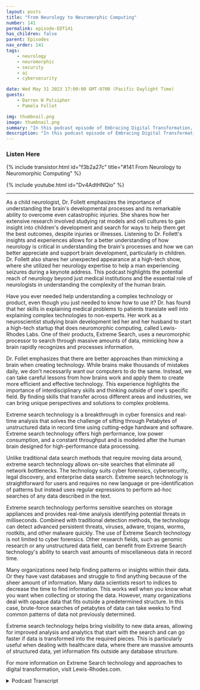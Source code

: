 ```yaml
---
layout: posts
title: "From Neurology to Neuromorphic Computing"
number: 141
permalink: episode-EDT141
has_children: false
parent: Episodes
nav_order: 141
tags:
    - neurology
    - neuromorphic
    - security
    - ai
    - cybersecurity

date: Wed May 31 2023 17:00:00 GMT-0700 (Pacific Daylight Time)
guests:
    - Darren W Pulsipher
    - Pamela Follet

img: thumbnail.png
image: thumbnail.png
summary: "In this podcast episode of Embracing Digital Transformation, Dr. Pamela Follett, a neurologist and co-founder of Lewis Rhodes Labs, shares her background and expertise in the field of neurology, specifically with regards to research on the developing brain in early childhood."
description: "In this podcast episode of Embracing Digital Transformation, Dr. Pamela Follett, a neurologist and co-founder of Lewis Rhodes Labs, shares her background and expertise in the field of neurology, specifically with regards to research on the developing brain in early childhood."
---
```


<div>
<h3>Listen Here</h3>
{% include transistor.html id="f3b2a27c" title="#141 From Neurology to Neuromorphic Computing" %}

{% include youtube.html id="Dv4AdtHNQio" %}
</div>

---

As a child neurologist, Dr. Follett emphasizes the importance of understanding the brain's developmental processes and its remarkable ability to overcome even catastrophic injuries. She shares how her extensive research involved studying rat models and cell cultures to gain insight into children's development and search for ways to help them get the best outcomes, despite injuries or illnesses. Listening to Dr. Follett's insights and experiences allows for a better understanding of how neurology is critical in understanding the brain's processes and how we can better appreciate and support brain development, particularly in children. Dr. Follett also shares her unexpected appearance at a high-tech show, where she utilized her neurology expertise to help a man experiencing seizures during a keynote address. This podcast highlights the potential reach of neurology beyond just medical institutions and the essential role of neurologists in understanding the complexity of the human brain.

Have you ever needed help understanding a complex technology or product, even though you just needed to know how to use it? Dr. has found that her skills in explaining medical problems to patients translate well into explaining complex technologies to non-experts. Her work as a neuroscientist studying brain development led her and her husband to start a high-tech startup that does neuromorphic computing, called Lewis-Rhodes Labs. One of their products, Extreme Search, uses a neuromorphic processor to search through massive amounts of data, mimicking how a brain rapidly recognizes and processes information.

Dr. Follet emphasizes that there are better approaches than mimicking a brain when creating technology. While brains make thousands of mistakes daily, we don't necessarily want our computers to do the same. Instead, we can take careful lessons from how brains work and apply them to create more efficient and effective technology. This experience highlights the importance of interdisciplinary skills and thinking outside of one's specific field. By finding skills that transfer across different areas and industries, we can bring unique perspectives and solutions to complex problems.

Extreme search technology is a breakthrough in cyber forensics and real-time analysis that solves the challenge of sifting through Petabytes of unstructured data in record time using cutting-edge hardware and software. Extreme search technology offers high performance, low power consumption, and a constant throughput and is modeled after the human brain designed for high-performance data processing.

Unlike traditional data search methods that require moving data around, extreme search technology allows on-site searches that eliminate all network bottlenecks. The technology suits cyber forensics, cybersecurity, legal discovery, and enterprise data search. Extreme search technology is straightforward for users and requires no new language or pre-identification of patterns but instead uses regular expressions to perform ad-hoc searches of any data described in the text.

Extreme search technology performs sensitive searches on storage appliances and provides real-time analysis identifying potential threats in milliseconds. Combined with traditional detection methods, the technology can detect advanced persistent threats, viruses, adware, trojans, worms, rootkits, and other malware quickly.  The use of Extreme Search technology is not limited to cyber forensics. Other research fields, such as genomic research or any unstructured data field, can benefit from Extreme Search technology's ability to search vast amounts of miscellaneous data in record time.

Many organizations need help finding patterns or insights within their data. Or they have vast databases and struggle to find anything because of the sheer amount of information. Many data scientists resort to indices to decrease the time to find information. This works well when you know what you want when collecting or storing the data. However, many organizations deal with opaque data that fits outside a predetermined structure. In this case, brute-force searches of petabytes of data can take weeks to find common patterns of data not previously determined.

Extreme search technology helps bring visibility to new data areas, allowing for improved analysis and analytics that start with the search and can go faster if data is transformed into the required pieces. This is particularly useful when dealing with healthcare data, where there are massive amounts of structured data, yet information fits outside any database structure.

For more information on Extreme Search technology and approaches to digital transformation, visit Lewis-Rhodes.com.



<details>
<summary> Podcast Transcript </summary>

<p>﻿1</p>
<p>Hello, this is Darren</p>
<p>Pulsipher, chief solution,architect of public sector at Intel.</p>
<p>And welcome to Embracing</p>
<p>Digital Transformation,where we investigate effective change,leveragingpeople, process and technology.</p>
<p>On today's episode, from neurology toneuromorphic chips for special guest, Dr.</p>
<p>Pamela Follett, neurologistand co-founder of Lewis Rhodes Labs.</p>
<p>Pamela, welcome to the show.</p>
<p>Thank you. It's good to be here.</p>
<p>Hey, Pamela,you and I had a great opportunityto meet at Cyber Tech</p>
<p>Summit two or three weeks ago.</p>
<p>We had a great conversation.</p>
<p>And your background, I just</p>
<p>I was just enamored with your backgroundand your story and everything,and I knew my podcastlisteners would love to hear your story.</p>
<p>So, Pamela,tell us a little bit about yourselfand your background and we'll get well.</p>
<p>We'll talk about it. Okay,</p>
<p>Let's see.</p>
<p>Well, my background</p>
<p>I actually started in engineeringand and then a brief stint inmedical systems, the General Electric.</p>
<p>I walked in a hospital and said, oh,my goodness, I need to work here.</p>
<p>And when to or notto do medical training.</p>
<p>And I went through child mortalityand became a child neurologist.</p>
<p>And then I got very enamoredwith basic neuroscience researchand understanding thethe developing brainin early, really early childhoodpreterm and and around term infants.</p>
<p>And when they had a an injuryand who did well and who didn't.</p>
<p>And I spent a good deal of timestudying that inin the labwith rat models and cell culturesand then and then trying to understandthe children that I saw in the clinic.</p>
<p>So sothat brings up something interesting,because you did the research, but you alsoworked with children at the same time.</p>
<p>So you were still a practicing clinician,right?</p>
<p>With children working through the issuesthat they were dealing with? Yes.</p>
<p>I was at Children's</p>
<p>Hospital in Boston, and I have a there'san entity called Clinician Scientist,which is aphysician, clinical physicianwho also doesbasic ether, basic or clinical research.</p>
<p>But I was doing basic research in the laband then also do clinic.</p>
<p>It was still I see it.</p>
<p>Yeah. Yeah.</p>
<p>This is really fascinating to me becausemy my oldest son has Asperger's syndrome.</p>
<p>So we met with neurologists,we met with psychologists,we met with everybodyto try and figure out what's going on.</p>
<p>Back in the 90.</p>
<p>Yeah, it did.</p>
<p>Yeah.</p>
<p>It and it took some time for themto figure this thing out.</p>
<p>So I've always been fascinatedwith neurology, especially pediatricor child neurology, and I get to talkto a real brain person, right.</p>
<p>Which is different than aa neurosurgeon, Right?</p>
<p>You're very differentthan the neurosurgeon.</p>
<p>Yeah. Surgery.</p>
<p>And I do not do surgery.</p>
<p>So neurosurgeons can, like, fixsome things.</p>
<p>But in nervous system, it's toughto take a child born with spina bifida.</p>
<p>You need a neurosurgeon to repair. The.</p>
<p>Injury to the spinewhere it didn't develop quite right.</p>
<p>But then they're done.</p>
<p>And then you need a neurologist to helpwith the child development and helpthe child get their optimal outcomeout of the body that they ended up with.</p>
<p>But this.</p>
<p>Is a. Really sick.</p>
<p>So a lot of neurology.</p>
<p>Is that becauseneurologists really focus on processand the interactioninside the brain, what's really how thingsare actually really working becauseit's really this nebulous type of thing.</p>
<p>To me, I'm like completely fascinatedby by the whole thing.</p>
<p>But understanding it, I mean, I'm,</p>
<p>I'm talking to a brainiac, obviously.</p>
<p>So the the, the most delightful thing.</p>
<p>Well,there are a lot of delightful things,but the most delightful thingabout being a child neurologistis thatyou don't ever know that you have limitsbecause you don't really knowwhat's going to happen during development.</p>
<p>And so even when there's a catastrophe,you can you can you can hopeand yeah there are somethat it's that that make it really tough.</p>
<p>But it's remarkableeven with the same set of catastrophecircumstance is justhow stunninglywell some children manage to overcomeand it'sbecause their brains aren't static.</p>
<p>It's not just that they're a little adultlearning stuff, okay?</p>
<p>And they have a huge amountto learn to become an adult.</p>
<p>That's not it.</p>
<p>When they're born, their brainisn't there yet.</p>
<p>It's it'snot just a little adult brain, it'sa developing brain.</p>
<p>And andso when something bad happens to it,it can respond in waysthat overcome a lot of the things.</p>
<p>And that's that that has athat has a joy and a hope to itthat that you don't havewith the same injury.</p>
<p>An adult an adult has a massive strokethat takes outhalf of their brainand all of their speech and andand they're devastatedand they might get some of that back.</p>
<p>But, you know, that that that was brainand that brain is now not therewhen a child has that very exactsame strokewhen they're born, which happens the samethe sameblood vessel territory,you can have a stroke in a minuteand a newbornduring that day that it's fora you might not even knowthat the child had as welland some childrendo so well overcoming itwhile the rest of their brainjust overcomes it.</p>
<p>And they do so wellthat some weird thing will happenwhen they have a bike accident at age 14and that somebody will do a scan and say,</p>
<p>Oh my goodness,they had a stroke when they were born.</p>
<p>And that's how well some children do.</p>
<p>And so and that's what you werethat's what you were studying, right?</p>
<p>You were studying.</p>
<p>Why did kids do so welland then some kids didn't.</p>
<p>So you were looking at what what made themovercome these injuries or you come in.</p>
<p>So, yeah, I guess it is a funny word.</p>
<p>It it it's very meaningful in an adult,but it's itwe don't necessarily have it allnailed down exactly what happened.</p>
<p>Sometimes that insult causesa lot of inflammation.</p>
<p>Oh, is that an injury?</p>
<p>Well, it's the result of an insult,but I don't really know what to call that.</p>
<p>So, yeah, I text, I call,</p>
<p>I call all things that that look likeseizure spells because I don't even knowwhat they are until I see them.</p>
<p>And Iknow and,and so but they're all spells, right.</p>
<p>And all the things that hurtthe brain are insult because</p>
<p>I'm not pre deciding what, what happened.</p>
<p>What.</p>
<p>Yeah yeah it's very, very area.</p>
<p>I love the terms.</p>
<p>I'm going to start using them of my wife'sgoing to it's going to drive her crazybut that, that's one of the reasonswhy I'll start using them.</p>
<p>So I Pamela I met you at a show.</p>
<p>First off, why is it neurons areneurologists at a high tech show?</p>
<p>This didn't make any sense to mewhen I first talked to you.</p>
<p>You didn't didn't make any sense to meeither.</p>
<p>Yeah.</p>
<p>Yeah.</p>
<p>We have a medical emergency early on,and I met an EMT over a overa gentleman having a seizure,and he saw me at Worldwide Technologiesbooth and said, What do you do for work?</p>
<p>But, you know, it's.</p>
<p>But you actuallysee, you actually saved this guy, right?</p>
<p>Or you helped himget through a seizure, right? Yeah.</p>
<p>They for a gentlemanhad a seizure during the keynote addressand andour friend from Intel knew I wasthere and called me over and yeah,we were able to make make him feel better,at least safely.</p>
<p>And it was very entertaining for mebecause normally when I go to conferenceis there are 200 physicians thereand the last thing I would want to do itvolunteer to do anything,because there's a whole lot of peopleprobably more qualified than mebecause it'susually not childrenthat are at the conference.</p>
<p>But right.</p>
<p>Okay.</p>
<p>So I was I was the best in town.</p>
<p>Well, that's. Kind of that's kind of cool.</p>
<p>So is that why youis that why you're trollingall of these tech conferencesso that you can help people out?</p>
<p>I have an. Emergency, you.</p>
<p>Know.</p>
<p>So why so why.</p>
<p>Were you there in the first place there?</p>
<p>Because I.</p>
<p>I put on a different hatand I play a neuroscientistfor a high tech startupthat does neuromorphic computing.</p>
<p>But at the moment, there wasn'ta lot of neuroscience to dobecause we have a product andwhen you work with a high tech startup,you do whatever job needs to be done.</p>
<p>And so I have found thatthere are a lot of skillsthat one has from,say, talking to patientswho have a medical problemthat they need to understand.</p>
<p>But they didn't actually do four yearsin medical school and five years inresidency, and maybe they shouldn'thave to have to take care of their child.</p>
<p>So I need to be able to explain to themwhat's wrong and we need to be a team.</p>
<p>And I deeply believe that.</p>
<p>And I've always tried to do thatas well as I could.</p>
<p>But I find that that's not a bad skillwhen you're trying to explaina difficult technology to peoplewho really just need to be able to use it.</p>
<p>And they really don't carehow the processor works.</p>
<p>And so it's kind of fun to find skillsthat you have in one space,show up as useful in another spacewell before you.</p>
<p>Made a big you just said you just said,</p>
<p>Hey, I just switched over it.</p>
<p>No, no, no.</p>
<p>There's a whole story around that.</p>
<p>From the research.</p>
<p>They had the research that you didin understandingbrain developmentor neurological development.</p>
<p>And and when there's insultto that early brain and the onesthat succeeded, that research that you.</p>
<p>Did led. Into the startup of this company.</p>
<p>Is that right? That's right.</p>
<p>That's what happened.</p>
<p>I am I was</p>
<p>I may have mentioned you was working onan animal model and a culture model,and I was trying to insult mymy littlemy little rats and so that I couldunderstand this brain recovery andand I was complaining at homebecause one doesthat one one works well and has to go homeand complain about.</p>
<p>Well, that's it.</p>
<p>That's where we we decompress, right.</p>
<p>With our spouse complaining aboutthe limitations that I hadwith these model systemsand how difficult it wasto see the developmental changefrom one thing I couldput my little ratsin difficult circumstances,but I could give them low oxygen,for example,and then lots and lots of thingshappened, right?</p>
<p>And the whole system gets in trouble.</p>
<p>And rats are remarkable thingsand they recover really well.</p>
<p>But this not necessarily meananything to what children are doing.</p>
<p>And and I couldn't change just one thing.</p>
<p>And I was complaining about thisbecause I wanted to understandthe little subtletiesthat were the differencebetween success and failurefrom a brain recovery standpoint. Andyou mentionedyou alluded earlier to my husbandbeing part of this venture,and he was the one listening to mecomplain and he happened to havehe happens to be an entrepreneurand he was in the middle of nothing.</p>
<p>And was bored.</p>
<p>And he said, Ha,how about a computer model?</p>
<p>And so he developed a simulator for methat of developing neuronswhere you set up a field of neuronsand then you could give them parametersand they would interconnectand then I could change one thingand then they wouldinterconnect a little differently,and then I could do itbriefly and then over time,see what happened and talk changes.</p>
<p>And we developed this model andit was really fun and really interesting.</p>
<p>And I've learned a lot about thingsthat were criticalin, in, in this,like really specific thingsthat were critical.</p>
<p>And and we took that informationor he did.</p>
<p>He said, huh?</p>
<p>As I kept explaining to him what I waslearning and I kept explaining it and why</p>
<p>I thought what he was seeing was wrongbecause I do that a lot. Ieven want to try it.</p>
<p>I tend to do it a lot and,and, and we wrestled with thisa great deal.</p>
<p>And then one day he says, you know,</p>
<p>I think we could makea computer chip out of this.</p>
<p>What you find.</p>
<p>And I said, Go for it.</p>
<p>I'm not interested.</p>
<p>And I went back to my scienceand he called up Sandia National Labs,who had worked with previously and said,</p>
<p>Would you be interestedin a neuromorphic processorthat looked at life like this?</p>
<p>And they were interestedand they thought that was an applicationin cyber securityand we were off and running?</p>
<p>Well, often crawling and often walking.</p>
<p>And and eventually we got running.</p>
<p>Yeah.</p>
<p>To typical startup life, right?</p>
<p>Actually we ran backwards quite a bit.</p>
<p>Yeah. Yes.</p>
<p>That sounds familiar to you.</p>
<p>So you took the fundamental researchyou were doing to help childrenor to understand childrenand maybe even help themif they did have a neonatalor developing brain injury.</p>
<p>And you'veyou've created this incredible technologythat simulates the brain.</p>
<p>A neuromorphic chip.</p>
<p>Yeah, right.</p>
<p>Yeah.</p>
<p>Cool. That's pretty cool.</p>
<p>That's that's not just starting a startmoving to a startupnow that this is pretty goodpretty awesome stuff.</p>
<p>It's been a ride.</p>
<p>Yeah.</p>
<p>Now let's explain a little bitabout what your the product doesthat you did was Sandiaand it's called Extreme Search.</p>
<p>A really interesting conceptthat you guys have here.</p>
<p>Yeah.</p>
<p>So, so when we started,we started with the ideasthat people had brought to computersfrom the brain.</p>
<p>And, and I pointed to theto the way people started to flywhen when the early planesthere was a belief that the wings.</p>
<p>To flap our wings. Yeah. Yeah, yeah.</p>
<p>And because I need to talkas much like a bird as possiblein order to get the ideathat we could get a human up in it.</p>
<p>Right.</p>
<p>Well,know that that turned out to be wrong.</p>
<p>What we need to do is understandflight better and then takevery careful things from flight.</p>
<p>Right.</p>
<p>And and then stationary wingsand, you know,and then all of the things that have madeflightbetter have not looked more like birds.</p>
<p>Right?</p>
<p>Yeah, that's true.</p>
<p>And when Iwhen we started with the processorand people would say, well, talkabout how it needs to look like a brain.</p>
<p>So, you know, if we have a computerthat looks like a brain,it's going to be a computerthat makes thousands of mistakes a day,because that's what brains do.</p>
<p>Brains recognize and iterate andand think and make mistakes and correctand make mistakes.</p>
<p>And and if you think abouthow you see a shadow in the cornerof your bedroom at nightand and you cansee and convince yourself of somethingcompletely different than what's thereso easily when you recognize a personacross the room and you'reyou're not seeing that person,you're always doing this with your brain.</p>
<p>That's but we don't reallywant our computer to do that.</p>
<p>You know, We don't.</p>
<p>Know when I hit my,you know, to create on my mind.</p>
<p>I don't want the computerto think about which letters I meant.</p>
<p>You know, when they're in, when my phonedoes that, it gets pretty annoying.</p>
<p>Oh. Yes, it does.</p>
<p>There are places for this, But.</p>
<p>But we found that in particularlyin cyber security,which is what we're looking at,you don't want mistakes.</p>
<p>You don't want any mistakes. Right.</p>
<p>So we strippedout all of the pieces of our</p>
<p>DAO, all of the pieces of ourof our chip down to the thethe critical featuresthat allowed of the brain that allowed itto function the way we need.</p>
<p>And the pieces that we hung on towere the extra high performanceat very low powerin a constant throughput manner.</p>
<p>So I can walk you through thata little bit.</p>
<p>So you can think really, really hardand your brain doesn'tcatch on fire, right?</p>
<p>Yeah, Yeah, that's true.</p>
<p>They burn a bit more energy,but it's really fairly negligible.</p>
<p>Your brain can work on very, very highperformance on a good day.</p>
<p>Right.</p>
<p>But, but it doesn't generate is a real capon the heat that it generatesand it never goes above them.</p>
<p>All right.</p>
<p>It also it also works in real time, right?</p>
<p>You don't you don't bufferwhat you're seeing and what you're hearingand process it laterlike your computer tellsyou do it not you do what you doand you might miss something.</p>
<p>But but it's a real time.</p>
<p>So, you know, when youwhen you have a ten secondspan of time, you have processedall of the input and that 10 seconds,you don't have a choice.</p>
<p>Right.</p>
<p>And you do all of thisagain at extremely low power.</p>
<p>So you have a constant throughput,high performance and low power.</p>
<p>Those are the features of the brainthat we stole.</p>
<p>And anotherand by eliminatingall of the learning is mistakes.</p>
<p>And so we couldn't afford any mistakes.</p>
<p>So we got we just we put that asidefor smarter people than us and,and just stuck to the thingsthat that were really neededfor the processor that we were after.</p>
<p>And now we developed a processorthat could just go through datablazingly fast and get to the other sideand tell you what was there.</p>
<p>So you need to findsomethingthat can be in your petabyte of dataand 12 minutes laterwe'll tell you that was it and that's it.</p>
<p>That's the only thing we do.</p>
<p>We do one thing and we do it very well.</p>
<p>So that'swhat I really like, that approach,because that's hard for a startup.</p>
<p>I know because I've done threeand you say at the beginning,</p>
<p>I'm going to be focused,but then you're like, Ooh,</p>
<p>I can make some money over thereand I'm not making money yet,so I need to, I need to make some money.</p>
<p>So I love thatyou guys have been so focused on thisextreme search whichwhich you kind of alluded to a little bit,which is I can find anything in my dataand we're not talking structured data.</p>
<p>This is unstructured data.</p>
<p>I can find anything in that unstructureddata.</p>
<p>A petabyte in 12 minutes, right.</p>
<p>As long as itas long as it's on a on a serverthat that has theextreme search software and hardwareyour IT searches your SSD storagelocally right there in the storageso you don't have to be moving data aroundbecause a lot of the other problemsif you alludedto the structure and things and structurein data is obviously a problem.</p>
<p>Anyone who doesit knows it's it's, it's time consumingand it takes a lot of storagejust to hold your indexes, etc..</p>
<p>Right.</p>
<p>But that's only one of the problems.</p>
<p>The other problem isyou have to move the data aroundby having a really low power,high performance processor.</p>
<p>We can put it right next to the startso the data doesn't have to move.</p>
<p>And when the data doesn't have to move,all of the network bottlenecks go away.</p>
<p>All of the searching from a distancegoes away.</p>
<p>All of the all your data is at the edgeproblem, that's fine.</p>
<p>You can just look at it wherever you are.</p>
<p>Where it wherever it goes.</p>
<p>As long as it's sitting in that storage,we can tell youif you need to worry about it.</p>
<p>So what you guys have delivered isthis is a storage appliance.</p>
<p>Yeah, that is that is searchable.</p>
<p>It searches itself.</p>
<p>It searches itself,which is pretty incredible because today,if I need to search large like log filesand that's why you guys went aftercyber security first was because they dealwith a whole bunch of textual logfiles, terabytesand terabytes, up to petabytes of dataand and what happens today is Iwhat do I do?</p>
<p>I use something like Sparkto search for things.</p>
<p>I use Elasticsearch to search for things.</p>
<p>Yeah.</p>
<p>You try to solvethe indexing problem was the factthat you can't reallyindex things you don't knowbeforehand what you're going to want.</p>
<p>Yeah. So? So there you go.</p>
<p>I think that's key.</p>
<p>You guys can do ad hoc searches.</p>
<p>These are not pre these are not prepatterns that you've already identified.</p>
<p>These are like ad hocsearches of patterns in your data.</p>
<p>Anything you can describewith a regular expression.</p>
<p>That's that's incredible.</p>
<p>And it's not a it's not a, it's not a aa whole new language to learn.</p>
<p>It's to Python to come in.</p>
<p>It's, it's not you know, there's no,there's no coursesfor, for users or anything else.</p>
<p>And it's very simple, straightforwardto log in to.</p>
<p>I'm coming along.</p>
<p>So so what would people useuse this technology for?</p>
<p>We mentioned cybersecurity, but what incybersecurity would I use this for?</p>
<p>I'm not using this to do detection, am I?</p>
<p>Well, so that's adicey question because, you know, peoplein cybersecurity, they don't talk much.</p>
<p>No, they don't.</p>
<p>Yeah, yeah, yeah, I've noticed that.</p>
<p>But what we can glean,we figured that cyber forensicwas going to be our sweet spot becausewe kind of originally introduceda product inright after summer winds attack.</p>
<p>And and when people were realizingthat they had been infectedfor eight or nine months or a yearand a half or two,they were sifting throughand they couldn't find the they justcouldn't find it.</p>
<p>So, so much data,pulling it out of cold storage and search.</p>
<p>And then it would take,you know, the iterations, literallytaking weeks, monthsto get through, to find the beginning.</p>
<p>Right. To find the extent. Right.</p>
<p>So we thought, okay,we are sweet in cyber forensics.</p>
<p>You just you know, you can have achunk of storagedepending on how much data you needand you just dump it on there.</p>
<p>You search it as much as you need to.</p>
<p>You can use it,</p>
<p>You know, you can recover you.</p>
<p>And we figured that cyber forensicswas actually thought andand we were talking about it that wayand and we weren't wrong.</p>
<p>I mean, that is But then we have foundour customers approach.</p>
<p>We were told over and over again, Oh, no,that's not what we're using you for.</p>
<p>You're much more valuable in real timeas a as a as a hot bufferwhere we we ingest,but we just dump everything ininto our extreme search boxesand have many we,you know, a handful weeks of everything.</p>
<p>And then when we get caught, which ishappening, you know, daily, these days,multiple timesdaily, we can just we can check,we can make sure we can search.</p>
<p>We can find what filewe have to worry about in this mess.</p>
<p>Also, it's not deep forensics.</p>
<p>It's like real timeforensics. It's so. So.</p>
<p>And the longer the devices have been,devices have been in use.</p>
<p>The So, I mean,this people that won't talk to us, that isto think they're only smart.</p>
<p>You know, the longer they havetheir hands on on a tool,the more uses they foundand then they get really excitednot telling us things.</p>
<p>So I know you guys.</p>
<p>Could you see thisbeing used in other type of like research?</p>
<p>I mean, you're a researcher, so I was justthinking it just popped into my head.</p>
<p>I could see where this couldbe used in genomic research.</p>
<p>This could be used.</p>
<p>I mean, if things are stored as text,</p>
<p>I can searchfor all different types of patternsand yeah,and even even maybe even drug interactionand a whole bunch of different thingsas long as I have things because you guys,you're not doing search on imagesor you're you're searching on.</p>
<p>That's so we have to few other data.</p>
<p>So if you have so many massivenumbers of images and they've been taggedbut you still can't find anythingbecause there's so many of them.</p>
<p>Yeah, there's an embedded data,so there's a space there.</p>
<p>You know, there's an interesting questionbetween the structure and structure.</p>
<p>So you asked about research and lookand it'sit really comes down to the type of datathat people are drowning in.</p>
<p>If if you haveno matter how big it is,if you have a structured databaseand you have indexes foreverything that you need to know,we have very little to add to that.</p>
<p>Yeah, but. I think I find it fascinating.</p>
<p>A lot of timeswe don't know what we don't know.</p>
<p>That is where I was going. You okay? Good.</p>
<p>Yeah, exactly.</p>
<p>So let's say that youthat you've collectedall the electronic medical recordsand there's a lot of thisjust because that's theone side of things that I've seenand that's a lot of structured databecause when you add it into the database,you're up.</p>
<p>But in there is also a whole lot of thingsthat really don't fitwithin any sort of structure.</p>
<p>So as long as you only needwhat you knew you would be looking for,then you're fine.</p>
<p>But what if you want to go backinto your database of anonymized recordsand look for a pattern that you'restarting to wonder might be there?</p>
<p>It's not necessarilygoing to be in your structured data.</p>
<p>And this isn't just true in health care.</p>
<p>This is going to be true in everythingfrom sensor data to oil plots.</p>
<p>Oh, yeah, yeah. I can see this.</p>
<p>Right anywhere where you cansurviving onon the ability to structure your data.</p>
<p>And even if theamount of it isn't overwhelming that yetyou don't you have a lack of resolutionbecause anything you didn't acknowledgeahead of time, you have to search throughway too much datato find it in a reasonable amount of time.</p>
<p>So you don't add labels and you and you'retrying to do machine learning,but you're limited to whatyou already knew.</p>
<p>Right?</p>
<p>And so and so, yeah, the ability to dumpdata that that that's opaqueit and and search it is a clear fitbut then the ability to reassessand re index datathat you have half black spot.</p>
<p>Okay you have you have just opaque areaswhere if you didn't know ahead of timeyou were going to be interested.</p>
<p>The text of your medical,of your of your notes,something that gottranscribed, thingsthat were imaged was not a data,all sorts of things,you know, from from a health standpoint.</p>
<p>But this is true all over.</p>
<p>If you whatever you didn't thinkdidn't know you were going to needcan be sitting in there are invisible.</p>
<p>And and so any timethat's kind of energy problem.</p>
<p>That just perfect for you guys.</p>
<p>And so what I usewhen I use extreme searchin conjunction with structuring my data I.</p>
<p>Yeah, did does that make sense?</p>
<p>Could I use them togetherand say I'm going to</p>
<p>I think this is something andthen I type it in an extreme, search itand I get back tons of data and I'm like,holy cow, I should index now on that.</p>
<p>Yeah.</p>
<p>Is it do you see that working together.</p>
<p>Yeah.</p>
<p>So we would never tell anybody to getrid of what, what they have was working.</p>
<p>Gotcha.</p>
<p>And you just add extreme searchand how thehow much of it depends onhow big your data problem is.</p>
<p>Right.</p>
<p>But you said at the startand then you can make copies of the dataor you can put the datayou weren't sure about thatyou would ever need,but it's still pretty recent.</p>
<p>As the</p>
<p>I said, data is not like the fine lineit does not improve with. It's noand it gives less and less useful.</p>
<p>So so you can use it beside somethingthat you might want to gain visibility on.</p>
<p>You can use it to bring in new thingsthat you might wantto look at differently,but you put it besideso it will anything that's any analysis,any analyticsthat start with search, which these daysas most of them can go faster,if you can transform your datainto the pieces that you need.</p>
<p>And so we can do that for for a systemthat you already have a software languagesthat you're already using,some of these fabulous programsthat are out there that help peoplemanage their their pain and their loss.</p>
<p>And this is in therethat we don't do any of that.</p>
<p>We just tell you where it is.</p>
<p>Pamela, This is wonderful technology.</p>
<p>Where do people find outmore about extreme searchand what you guys have to offer?</p>
<p>I think it's can with our websitethat's www.lewis.... Actually, it isn't any more, is it?</p>
<p>It's just</p>
<p>Lewis-Rhodes.com.</p>
<p>All right.</p>
<p>Lewis-Rhodes.com.</p>
<p>That's where they can get informationon the product.</p>
<p>Pamela as always,</p>
<p>I enjoyed talking to you.</p>
<p>A wonderful podcast thanks.</p>
<p>Thank you very much.</p>
<p>Thank you for having me.</p>
<p>Thank you for listeningto Embracing Digital Transformation today.</p>
<p>If you enjoyed our podcast,give it five stars on your favoritepodcasting site or YouTube channel,you can find out more informationabout embracing digital transformationand embracingdigital.org</p>
<p>Until next time, go out and do something.</p>

</details>

